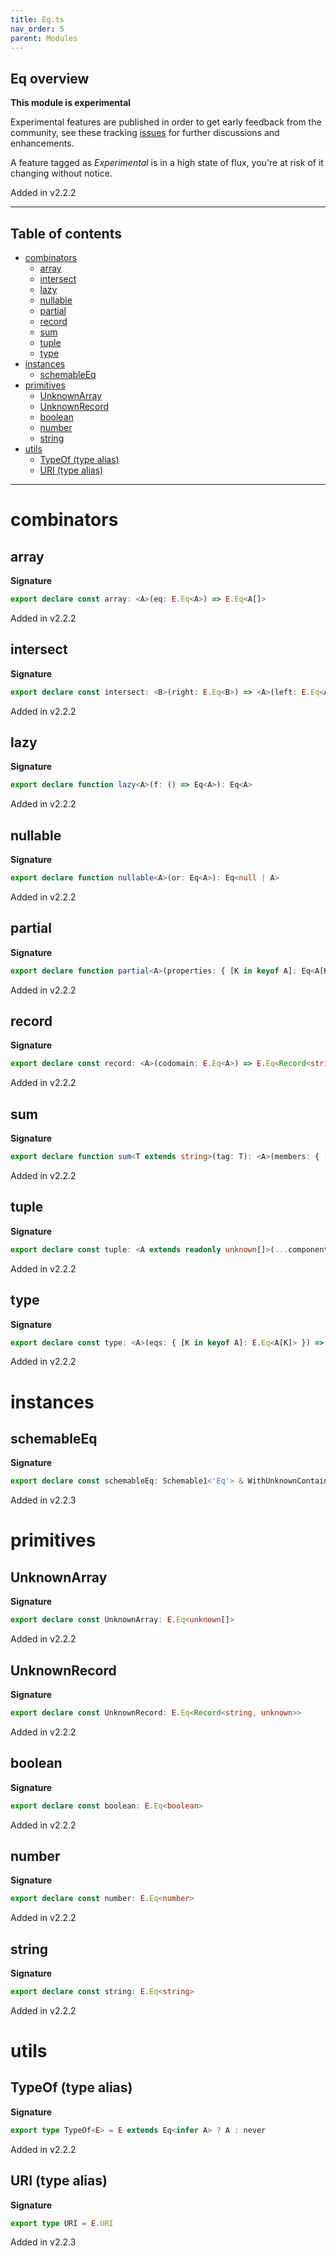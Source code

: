 ```yaml
---
title: Eq.ts
nav_order: 5
parent: Modules
---
```


## Eq overview

**This module is experimental**

Experimental features are published in order to get early feedback from the community, see these tracking
[issues](https://github.com/gcanti/io-ts/issues?q=label%3Av2.2+) for further discussions and enhancements.

A feature tagged as _Experimental_ is in a high state of flux, you're at risk of it changing without notice.

Added in v2.2.2

---

<h2 class="text-delta">Table of contents</h2>

- [combinators](#combinators)
  - [array](#array)
  - [intersect](#intersect)
  - [lazy](#lazy)
  - [nullable](#nullable)
  - [partial](#partial)
  - [record](#record)
  - [sum](#sum)
  - [tuple](#tuple)
  - [type](#type)
- [instances](#instances)
  - [schemableEq](#schemableeq)
- [primitives](#primitives)
  - [UnknownArray](#unknownarray)
  - [UnknownRecord](#unknownrecord)
  - [boolean](#boolean)
  - [number](#number)
  - [string](#string)
- [utils](#utils)
  - [TypeOf (type alias)](#typeof-type-alias)
  - [URI (type alias)](#uri-type-alias)

---

# combinators

## array

**Signature**

```ts
export declare const array: <A>(eq: E.Eq<A>) => E.Eq<A[]>
```

Added in v2.2.2

## intersect

**Signature**

```ts
export declare const intersect: <B>(right: E.Eq<B>) => <A>(left: E.Eq<A>) => E.Eq<A & B>
```

Added in v2.2.2

## lazy

**Signature**

```ts
export declare function lazy<A>(f: () => Eq<A>): Eq<A>
```

Added in v2.2.2

## nullable

**Signature**

```ts
export declare function nullable<A>(or: Eq<A>): Eq<null | A>
```

Added in v2.2.2

## partial

**Signature**

```ts
export declare function partial<A>(properties: { [K in keyof A]: Eq<A[K]> }): Eq<Partial<{ [K in keyof A]: A[K] }>>
```

Added in v2.2.2

## record

**Signature**

```ts
export declare const record: <A>(codomain: E.Eq<A>) => E.Eq<Record<string, A>>
```

Added in v2.2.2

## sum

**Signature**

```ts
export declare function sum<T extends string>(tag: T): <A>(members: { [K in keyof A]: Eq<A[K]> }) => Eq<A[keyof A]>
```

Added in v2.2.2

## tuple

**Signature**

```ts
export declare const tuple: <A extends readonly unknown[]>(...components: { [K in keyof A]: E.Eq<A[K]> }) => E.Eq<A>
```

Added in v2.2.2

## type

**Signature**

```ts
export declare const type: <A>(eqs: { [K in keyof A]: E.Eq<A[K]> }) => E.Eq<{ [K in keyof A]: A[K] }>
```

Added in v2.2.2

# instances

## schemableEq

**Signature**

```ts
export declare const schemableEq: Schemable1<'Eq'> & WithUnknownContainers1<'Eq'> & WithRefine1<'Eq'>
```

Added in v2.2.3

# primitives

## UnknownArray

**Signature**

```ts
export declare const UnknownArray: E.Eq<unknown[]>
```

Added in v2.2.2

## UnknownRecord

**Signature**

```ts
export declare const UnknownRecord: E.Eq<Record<string, unknown>>
```

Added in v2.2.2

## boolean

**Signature**

```ts
export declare const boolean: E.Eq<boolean>
```

Added in v2.2.2

## number

**Signature**

```ts
export declare const number: E.Eq<number>
```

Added in v2.2.2

## string

**Signature**

```ts
export declare const string: E.Eq<string>
```

Added in v2.2.2

# utils

## TypeOf (type alias)

**Signature**

```ts
export type TypeOf<E> = E extends Eq<infer A> ? A : never
```

Added in v2.2.2

## URI (type alias)

**Signature**

```ts
export type URI = E.URI
```

Added in v2.2.3
